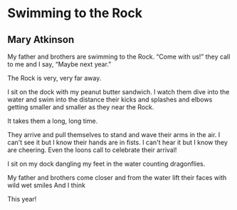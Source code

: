 # Swimming to the Rock
## Mary Atkinson
My father and brothers
are swimming to the Rock.
“Come with us!”
they call to me
and I say,
“Maybe next year.”

The Rock is very, very far away.

I sit on the dock
with my peanut butter sandwich.
I watch them
dive into the water
and swim into the distance
their kicks and
splashes and elbows
getting smaller and smaller
as they near the Rock.

It takes them a long, long time.

They arrive and pull themselves to stand
and wave their arms in the air.
I can't see it but I know their hands are in fists.
I can't hear it but I know they are cheering.
Even the loons call to celebrate their arrival!

I sit on my dock
dangling my feet in the water
counting dragonflies.

My father and brothers
come closer
and from the water
lift their faces with
wild wet smiles
And I think

This year!